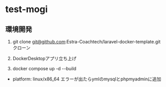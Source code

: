 # test-mogi


## 環境開発

1. git clone git@github.com:Estra-Coachtech/laravel-docker-template.git クローン

2. DockerDesktopアプリ立ち上げ

3. docker compose up -d --build

- platform: linux/x86_64 エラーが出たらymlのmysqlとphpmyadminに追加

